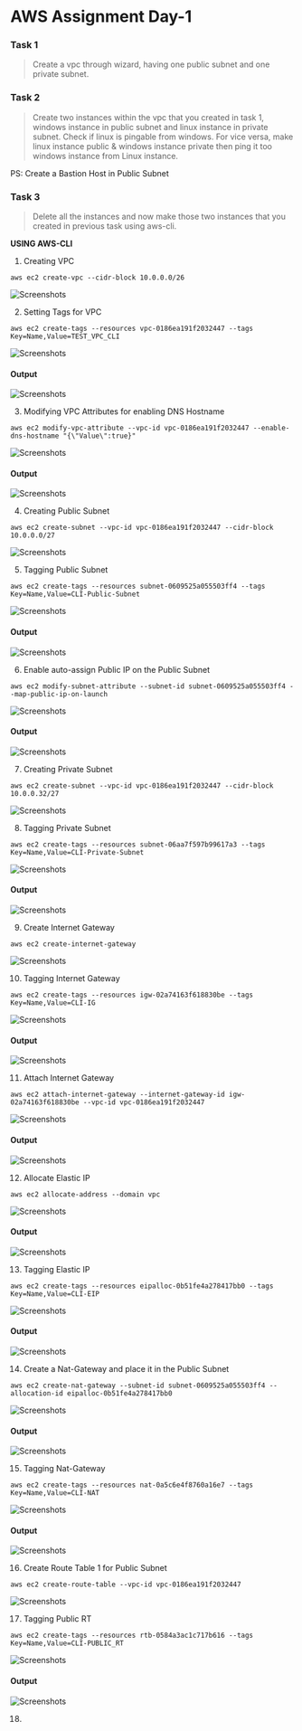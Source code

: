 # AWS Assignment Day-1

### Task 1

> Create a vpc through wizard, having one public subnet and one private subnet.

### Task 2

> Create two instances within the vpc that you created in task 1, windows instance in public subnet and linux instance in private subnet. Check if linux is pingable from windows.
For vice versa, make linux instance public & windows instance private then ping it too windows instance from Linux instance. 

PS: Create a Bastion Host in Public Subnet

### Task 3

> Delete all the instances and now make those two instances that you created in previous task using aws-cli.



**USING AWS-CLI**


1. Creating VPC

```
aws ec2 create-vpc --cidr-block 10.0.0.0/26
```

![Screenshots](Screenshots/1.png)


2. Setting Tags for VPC

```
aws ec2 create-tags --resources vpc-0186ea191f2032447 --tags Key=Name,Value=TEST_VPC_CLI
```

![Screenshots](Screenshots/2.png)

#### Output 

![Screenshots](Screenshots/3.png)


3. Modifying VPC Attributes for enabling DNS Hostname

```
aws ec2 modify-vpc-attribute --vpc-id vpc-0186ea191f2032447 --enable-dns-hostname "{\"Value\":true}"
```

![Screenshots](Screenshots/4.png)

#### Output

![Screenshots](Screenshots/5.png)


4. Creating Public Subnet

```
aws ec2 create-subnet --vpc-id vpc-0186ea191f2032447 --cidr-block 10.0.0.0/27
```

![Screenshots](Screenshots/6.png)


5. Tagging Public Subnet

```
aws ec2 create-tags --resources subnet-0609525a055503ff4 --tags Key=Name,Value=CLI-Public-Subnet
```

![Screenshots](Screenshots/7.png)

#### Output

![Screenshots](Screenshots/8.png)


6. Enable auto-assign Public IP on the Public Subnet

```
aws ec2 modify-subnet-attribute --subnet-id subnet-0609525a055503ff4 --map-public-ip-on-launch
```

![Screenshots](Screenshots/9.png)

#### Output

![Screenshots](Screenshots/10.png)


7. Creating Private Subnet

```
aws ec2 create-subnet --vpc-id vpc-0186ea191f2032447 --cidr-block 10.0.0.32/27
```

![Screenshots](Screenshots/11.png)


8. Tagging Private Subnet

```
aws ec2 create-tags --resources subnet-06aa7f597b99617a3 --tags Key=Name,Value=CLI-Private-Subnet
```

![Screenshots](Screenshots/12.png)

#### Output

![Screenshots](Screenshots/13.png)


9. Create Internet Gateway

```
aws ec2 create-internet-gateway
```

![Screenshots](Screenshots/14.png)


10. Tagging Internet Gateway

```
aws ec2 create-tags --resources igw-02a74163f618830be --tags Key=Name,Value=CLI-IG
```

![Screenshots](Screenshots/15.png)

#### Output

![Screenshots](Screenshots/16.png)


11. Attach Internet Gateway

```
aws ec2 attach-internet-gateway --internet-gateway-id igw-02a74163f618830be --vpc-id vpc-0186ea191f2032447
```

![Screenshots](Screenshots/17.png)

#### Output

![Screenshots](Screenshots/18.png)


12. Allocate Elastic IP

```
aws ec2 allocate-address --domain vpc
```

![Screenshots](Screenshots/19.png)

#### Output

![Screenshots](Screenshots/20.png)


13. Tagging Elastic IP

```
aws ec2 create-tags --resources eipalloc-0b51fe4a278417bb0 --tags Key=Name,Value=CLI-EIP
```

![Screenshots](Screenshots/21.png)

#### Output

![Screenshots](Screenshots/22.png)


14. Create a Nat-Gateway and place it in the Public Subnet

```
aws ec2 create-nat-gateway --subnet-id subnet-0609525a055503ff4 --allocation-id eipalloc-0b51fe4a278417bb0
```

![Screenshots](Screenshots/23.png)

#### Output

![Screenshots](Screenshots/24.png)


15. Tagging Nat-Gateway

```
aws ec2 create-tags --resources nat-0a5c6e4f8760a16e7 --tags Key=Name,Value=CLI-NAT
```

![Screenshots](Screenshots/25.png)

#### Output

![Screenshots](Screenshots/26.png)


16. Create Route Table 1 for Public Subnet

```
aws ec2 create-route-table --vpc-id vpc-0186ea191f2032447
```

![Screenshots](Screenshots/27.png)


17. Tagging Public RT

```
aws ec2 create-tags --resources rtb-0584a3ac1c717b616 --tags Key=Name,Value=CLI-PUBLIC_RT
```

![Screenshots](Screenshots/28.png)

#### Output

![Screenshots](Screenshots/29.png)


18. 








